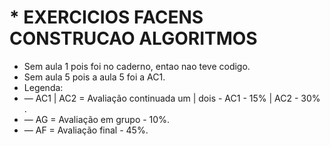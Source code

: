 # * EXERCICIOS FACENS CONSTRUCAO ALGORITMOS




* Sem aula 1 pois foi no caderno, entao nao teve codigo.
* Sem aula 5 pois a aula 5 foi a AC1.
* Legenda:
*  — AC1 | AC2 = Avaliação continuada um | dois - AC1 - 15% | AC2 - 30% .
*  —  AG = Avaliação em grupo - 10%.
*  —  AF = Avaliação final - 45%.
